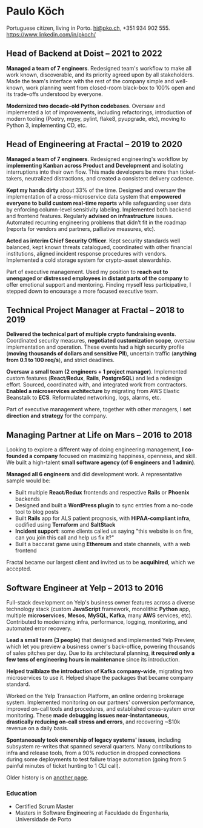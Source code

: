 # Paulo Köch
Portuguese citizen, living in Porto. hi@pko.ch, +351 934 902 555. <https://www.linkedin.com/in/pkoch/>

## Head of Backend at Doist – 2021 to 2022

**Managed a team of 7 engineers**. Redesigned team's workflow to make all work known, discoverable, and its priority agreed upon by all stakeholders. Made the team's interface with the rest of the company simple and well-known, work planning went from closed-room black-box to 100% open and its trade-offs understood by everyone.

**Modernized two decade-old Python codebases**. Oversaw and implemented a lot of improvements, including refactorings, introduction of modern tooling (Poetry, mypy, pylint, flake8, pyupgrade, etc), moving to Python 3, implementing CD, etc.

## Head of Engineering at Fractal – 2019 to 2020
**Managed a team of 7 engineers**. Redesigned engineering's workflow by **implementing Kanban across Product and Development** and isolating interruptions into their own flow. This made developers be more than ticket-takers, neutralized distractions, and created a consistent delivery cadence.

**Kept my hands dirty** about 33% of the time. Designed and oversaw the implementation of a cross-microservice data system that **empowered everyone to build custom real-time reports** while safeguarding user data by enforcing column-level sensitivity labeling. Implemented both backend and frontend features. Regularly **advised on infrastructure** issues. Automated recurring engineering problems that didn’t fit in the roadmap (reports for vendors and partners, palliative measures, etc).

**Acted as interim Chief Security Officer**. Kept security standards well balanced, kept known threats catalogued, coordinated with other financial institutions, aligned incident response procedures with vendors. Implemented a cold storage system for crypto-asset stewardship.

Part of executive management. Used my position to **reach out to unengaged or distressed employees in distant parts of the company** to offer emotional support and mentoring. Finding myself less participative, I stepped down to encourage a more focused executive team.

## Technical Project Manager at Fractal – 2018 to 2019
**Delivered the technical part of multiple crypto fundraising events**. Coordinated security measures, **negotiated customization scope**, oversaw implementation and operation. These events had a high security profile (**moving thousands of dollars and sensitive PII**), uncertain traffic (**anything from 0.1 to 100 req/s**), and strict deadlines.

**Oversaw a small team (2 engineers + 1 project manager)**. Implemented custom features (**React**/**Redux**, **Rails**, **PostgreSQL**) and led a redesign effort. Sourced, coordinated with, and integrated work from contractors. **Enabled a microservices architecture** by migrating from AWS Elastic Beanstalk to **ECS**. Reformulated networking, logs, alarms, etc.

Part of executive management where, together with other managers, I **set direction and strategy** for the company.

## Managing Partner at Life on Mars – 2016 to 2018
Looking to explore a different way of doing engineering management, **I co-founded a company** focused on maximizing happiness, openness, and skill. We built a high-talent **small software agency (of 6 engineers and 1 admin)**.

**Managed all 6 engineers** and did development work. A representative sample would be:

* Built multiple **React**/**Redux** frontends and respective **Rails** or **Phoenix** backends
* Designed and built a **WordPress plugin** to sync entries from a no-code tool to blog posts
* Built **Rails** app for ALS patient prognosis, with **HIPAA-compliant infra**, codified using **Terraform** and **SaltStack**
* **Incident support**: some clients called us saying "this website is on fire, can you join this call and help us fix it?"
* Built a baccarat game using **Ethereum** and state channels, with a web frontend

Fractal became our largest client and invited us to be **acquihired**, which we accepted.

## Software Engineer at Yelp – 2013 to 2016
Full-stack development on Yelp's business owner features across a diverse technology stack (custom **JavaScript** framework, monolithic **Python** app, multiple **microservices**, **Mesos**, **MySQL**, **Kafka**, many **AWS** services, etc). Contributed to modernizing infra, performance, logging, monitoring, and automated error recovery.

**Lead a small team (3 people)** that designed and implemented Yelp Preview, which let you preview a business owner's back-office, powering thousands of sales pitches per day. Due to its architectural planning, **it required only a few tens of engineering hours in maintenance** since its introduction.

**Helped trailblaze the introduction of Kafka company-wide**, migrating two microservices to use it. Helped shape the packages that became company standard.

Worked on the Yelp Transaction Platform, an online ordering brokerage system. Implemented monitoring on our partners' conversion performance, improved on-call tools and procedures, and established cross-system error monitoring. These **made debugging issues near-instantaneous, drastically reducing on-call stress and errors**, and recovering ~$10k revenue on a daily basis.

**Spontaneously took ownership of legacy systems' issues**, including subsystem re-writes that spanned several quarters. Many contributions to infra and release tools, from a 90% reduction in dropped connections during some deployments to test failure triage automation (going from 5 painful minutes of ticket hunting to 1 CLI call).

Older history is on [another page](older_history.md).

### Education
* Certified Scrum Master
* Masters in Software Engineering at Faculdade de Engenharia, Universidade de Porto
